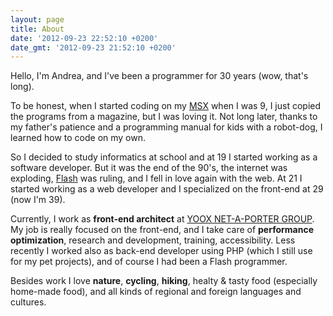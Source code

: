 ```yaml
---
layout: page
title: About
date: '2012-09-23 22:52:10 +0200'
date_gmt: '2012-09-23 21:52:10 +0200'
---
```

Hello, I'm Andrea, and I've been a programmer for 30 years (wow, that's long). 

To be honest, when I started coding on my [MSX](http://en.wikipedia.org/wiki/MSX) when I was 9, I just copied the programs from a magazine, but I was loving it. Not long later, thanks to my father's patience and a programming manual for kids with a robot-dog, I learned how to code on my own. 

So I decided to study informatics at school and at 19 I started working as a software developer. But it was the end of the 90's, the internet was exploding, [Flash](https://it.wikipedia.org/wiki/Adobe_Flash) was ruling, and I fell in love again with the web. At 21 I started working as a web developer and I specialized on the front-end at 29 (now I'm 39). 

Currently, I work as **front-end architect** at [YOOX NET-A-PORTER GROUP](http://www.ynap.com). My job is really focused on the front-end, and I take care of **performance optimization**, research and development, training, accessibility. Less recently I worked also as back-end developer using PHP (which I still use for my pet projects), and of course I had been a Flash programmer.

Besides work I love **nature**, **cycling**, **hiking**, healty & tasty food (especially home-made food), and all kinds of regional and foreign languages and cultures.
